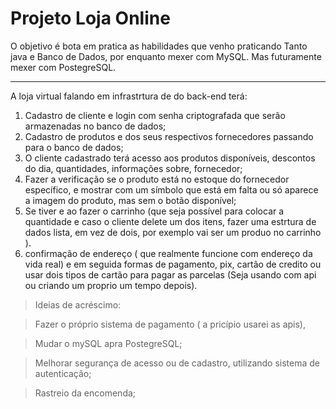 # Projeto Loja Online
O objetivo é bota em pratica as habilidades que venho praticando
Tanto java e Banco de Dados, por enquanto mexer com MySQL. Mas futuramente mexer com PostegreSQL.

----
A loja virtual falando em infrastrtura de do back-end terá:
1. Cadastro de cliente e login com senha criptografada que serão armazenadas no banco de dados;
2. Cadastro de produtos e dos seus respectivos fornecedores passando para o banco de dados;
3. O cliente cadastrado terá acesso aos produtos disponíveis, descontos do dia, quantidades, informações sobre, fornecedor;
4. Fazer a verificação se o produto está no estoque do fornecedor específico, e mostrar com um símbolo que está em falta ou só aparece a imagem do produto, mas sem o botão disponível;
5. Se tiver e ao fazer o carrinho (que seja possível para colocar a quantidade e caso o cliente delete um dos itens, fazer uma estrtura de dados lista, em vez de dois, por exemplo vai ser um produo no carrinho ).
6. confirmação de endereço ( que realmente funcione com endereço da vida real) e em seguida formas de pagamento, pix, cartão de credito ou usar dois tipos de cartão para pagar as parcelas (Seja usando com api ou criando um proprio um tempo depois).

> Ideias de acréscimo: 

> Fazer o próprio sistema de pagamento ( a pricípio usarei as apis),

> Mudar o mySQL apra PostegreSQL;

> Melhorar segurança de acesso ou de cadastro, utilizando sistema de autenticação;

> Rastreio da encomenda;